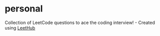 # personal
Collection of LeetCode questions to ace the coding interview! - Created using [LeetHub](https://github.com/QasimWani/LeetHub)
